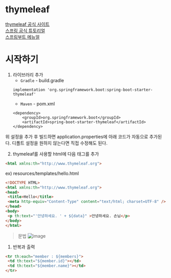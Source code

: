 # thymeleaf

[thymeleaf 공식 사이트](https://www.thymeleaf.org/)   
[스프링 공식 튜토리얼](https://spring.io/guides/gs/serving-web-content/)   
[스프링부트 메뉴얼](https://docs.spring.io/spring-boot/docs/2.3.1.RELEASE/reference/html/spring-boot-features.html#boot-features-spring-mvc-template-engines)

# 시작하기
1. 라이브러리 추가
   * `Gradle` - build.gradle
    ```
    implementation 'org.springframework.boot:spring-boot-starter-thymeleaf' 
    ```   
   * `Maven` - pom.xml
    ```
    <dependency>
        <groupId>org.springframework.boot</groupId>
        <artifactId>spring-boot-starter-thymeleaf</artifactId>
    </dependency>
    ```
위 설정을 추가 후 빌드하면 application.properties에 아래 코드가 자동으로 추가된다.
디폴트 설정을 원하지 않는다면 직접 수정해도 된다.


2. thymeleaf를 사용할 html에 다음 태그를 추가
```html
<html xmlns:th="http://www.thymeleaf.org">
```
ex)
resources/templates/hello.html

``` html
<!DOCTYPE HTML>
<html xmlns:th="http://www.thymeleaf.org">
<head>
 <title>Hello</title>
 <meta http-equiv="Content-Type" content="text/html; charset=UTF-8" />
</head>
<body>
 <p th:text="'안녕하세요. ' + ${data}" >안녕하세요. 손님</p>
</body>
</html>
  ```

> 문법
![image](https://user-images.githubusercontent.com/51654048/200482883-a4ad2b04-14ce-408d-b860-690b4ce9e370.png)


1. 반복과 출력

``` html
<tr th:each="member : ${members}">
 <td th:text="${member.id}"></td>
 <td th:text="${member.name}"></td>
</tr>
```

